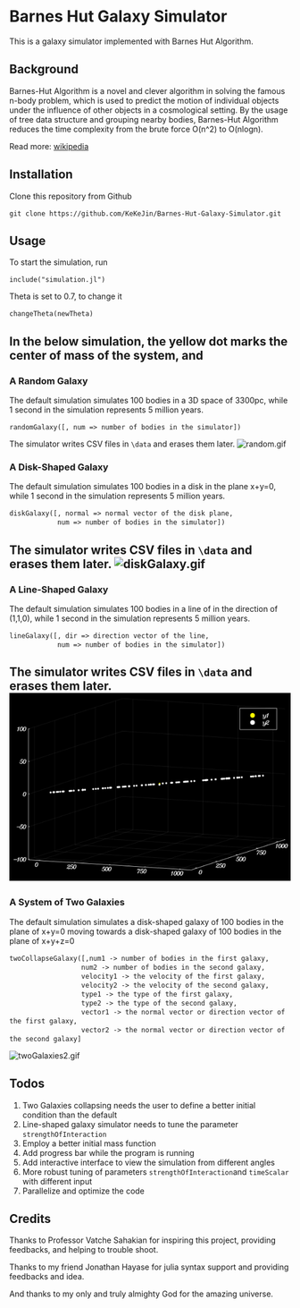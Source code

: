 # Barnes Hut Galaxy Simulator

This is a galaxy simulator implemented with Barnes Hut Algorithm.

## Background
Barnes-Hut Algorithm is a novel and clever algorithm in solving the famous n-body problem, which is used to predict the motion of individual objects under the influence of other objects in a cosmological setting. By the usage of tree data structure and grouping nearby bodies, Barnes-Hut Algorithm reduces the time complexity from the brute force O(n^2) to O(nlogn).

Read more: [wikipedia](https://en.wikipedia.org/wiki/Barnes%E2%80%93Hut_simulation)

## Installation


Clone this repository from Github
```      
git clone https://github.com/KeKeJin/Barnes-Hut-Galaxy-Simulator.git
```

## Usage

To start the simulation, run
```
include("simulation.jl")
```
Theta is set to 0.7, to change it
```
changeTheta(newTheta)
```
In the below simulation, the yellow dot marks the center of mass of the system, and
---
### A Random Galaxy
The default simulation simulates 100 bodies in a 3D space of 3300pc, while 1 second in the simulation represents 5 million years.  
```
randomGalaxy([, num => number of bodies in the simulator])
```
The simulator writes CSV files in ```\data``` and erases them later.
![random.gif](exampleSimulation/random.gif)
### A Disk-Shaped Galaxy
The default simulation simulates 100 bodies in a disk in the plane x+y=0, while 1 second in the simulation represents 5 million years.
```
diskGalaxy([, normal => normal vector of the disk plane,
            num => number of bodies in the simulator])
```
The simulator writes CSV files in ```\data``` and erases them later.
![diskGalaxy.gif](exampleSimulation/diskGalaxy.gif)
---
### A Line-Shaped Galaxy
The default simulation simulates 100 bodies in a line of in the direction of (1,1,0), while 1 second in the simulation represents 5 million years.
```
lineGalaxy([, dir => direction vector of the line,
            num => number of bodies in the simulator])
```
The simulator writes CSV files in ```\data``` and erases them later.
![lineGalaxy.gif](exampleSimulation/lineGalaxy.gif)
---
### A System of Two Galaxies
The default simulation simulates a disk-shaped galaxy of 100 bodies in the plane of x+y=0 moving towards a disk-shaped galaxy of 100 bodies in the plane of x+y+z=0
```
twoCollapseGalaxy([,num1 -> number of bodies in the first galaxy,
                  num2 -> number of bodies in the second galaxy,
                  velocity1 -> the velocity of the first galaxy,
                  velocity2 -> the velocity of the second galaxy,
                  type1 -> the type of the first galaxy,
                  type2 -> the type of the second galaxy,
                  vector1 -> the normal vector or direction vector of the first galaxy,
                  vector2 -> the normal vector or direction vector of the second galaxy]
```
![twoGalaxies2.gif](exampleSimulation/twoGalaxies2.gif)

## Todos
1. Two Galaxies collapsing needs the user to define a better initial condition than the default
2. Line-shaped galaxy simulator needs to tune the parameter `strengthOfInteraction`
3. Employ a better initial mass function
4. Add progress bar while the program is running
5. Add interactive interface to view the simulation from different angles
6. More robust tuning of parameters `strengthOfInteraction`and `timeScalar` with different input
7. Parallelize and optimize the code

## Credits
Thanks to Professor Vatche Sahakian for inspiring this project, providing feedbacks, and helping to trouble shoot.

Thanks to my friend Jonathan Hayase for julia syntax support and providing feedbacks and idea.

And thanks to my only and truly almighty God for the amazing universe.
